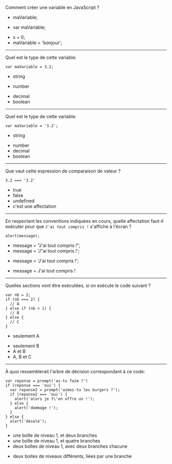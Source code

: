 Comment créer une variable en JavaScript ?
  		  
- maVariable;
* var maVariable;
- x = 0;
- maVariable = 'bonjour';

---

Quel est le type de cette variable:

```
var maVariable = 3.2;
```

- string
* number
- decimal
- boolean

---

Quel est le type de cette variable:

```
var maVariable = '3.2';
```

* string
- number
- decimal
- boolean

---

Que vaut cette expression de comparaison de valeur ?

```
3.2 === '3.2'
```

- true
- false
- undefined
- c'est une affectation

---

En respectant les conventions indiquées en cours, quelle affectation faut-il exécuter pour que `J'ai tout compris !` s'affiche à l'écran ?

```
alert(message);
```

- message = "J'ai tout compris !";
- message = 'J"ai tout compris !';
* message = 'J\'ai tout compris !';
- message = J'ai tout compris !

---

Quelles sections vont être exécutées, si on exécute le code suivant ?

```
var nb = 2;
if (nb === 2) {
  // A
} else if (nb > 1) {
  // B
} else {
  // C
}
```

* seulement A
- seulement B
- A et B
- A, B et C

---

À quoi ressemblerait l'arbre de décision correspondant à ce code:

```
var reponse = prompt('as-tu faim ?')
if (reponse === 'oui') {
  var reponse2 = prompt('aimes-tu les burgers ?');
  if (reponse2 === 'oui') {
    alert('alors je t\'en offre un !');
  } else {
    alert('dommage !');
  }
} else {
  alert('désolé');
}
```

- une boîte de niveau 1, et deux branches
- une boîte de niveau 1, et quatre branches
- deux boîtes de niveau 1, avec deux branches chacune
* deux boites de niveaux différents, liées par une branche
